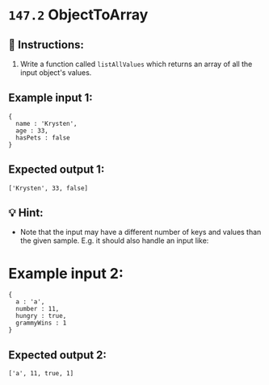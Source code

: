# `147.2` ObjectToArray

## 📝 Instructions:

1. Write a function called `listAllValues` which returns an array of all the input object's values.

## Example input 1:

```Js
{
  name : 'Krysten',
  age : 33,
  hasPets : false
}
```

## Expected output 1:

```Js
['Krysten', 33, false]
```

## 💡 Hint:

+ Note that the input may have a different number of keys and values than the given sample. E.g. it should also handle an input like:

# Example input 2:

```Js
{
  a : 'a',
  number : 11,
  hungry : true,
  grammyWins : 1
}
```

## Expected output 2:

```Js
['a', 11, true, 1]
```